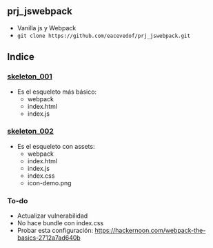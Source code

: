 ## prj_jswebpack
- Vanilla js y Webpack
- `git clone https://github.com/eacevedof/prj_jswebpack.git`

## Indice
### [skeleton_001](https://github.com/eacevedof/prj_jswebpack/tree/master/skeleton_001#skeleton_001)
- Es el esqueleto más básico:
  - webpack
  - index.html
  - index.js
### [skeleton_002](https://github.com/eacevedof/prj_jswebpack/tree/master/skeleton_002#skeleton_002)
- Es el esqueleto con assets:
  - webpack
  - index.html
  - index.js
  - index.css
  - icon-demo.png

### To-do
- Actualizar vulnerabilidad
- No hace bundle con index.css
- Probar esta configuración: https://hackernoon.com/webpack-the-basics-2712a7ad640b